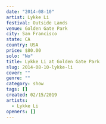 ```yaml
---
date: "2014-08-10"
artist: Lykke Li
festival: Outside Lands
venue: Golden Gate Park
city: San Francisco
state: CA
country: USA
price: $80.00
solo: "No"
title: Lykke Li at Golden Gate Park
slug: 2014-08-10-lykke-li
cover: ""
genre: ""
category: show
tags: []
created: 02/15/2019
artists:
  - Lykke Li
openers: []
---
```

